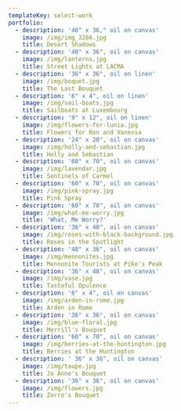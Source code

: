 ```yaml
---
templateKey: select-work
portfolio:
  - description: '48" x 36," oil on canvas'
    image: /img/img_3266.jpg
    title: Desert Shadows
  - description: '48" x 36", oil on canvas'
    image: /img/lanterns.jpg
    title: Street Lights at LACMA
  - description: '36" x 36", oil on linen'
    image: /img/boquet.jpg
    title: The Last Bouquet
  - description: '6" x 4", oil on linen'
    image: /img/sail-boats.jpg
    title: Sailboats at Luxembourg
  - description: '9" x 12", oil on linen'
    image: /img/flowers-for-lunia.jpg
    title: Flowers for Ron and Vanessa
  - description: '24" x 20", oil on canvas'
    image: /img/holly-and-sebastian.jpg
    title: Holly and Sebastian
  - description: '60" x 70", oil on canvas'
    image: /img/lavendar.jpg
    title: Sentinels of Carmel
  - description: '60" x 70", oil on canvas'
    image: /img/pink-spray.jpg
    title: Pink Spray
  - description: '60" x 70", oil on canvas'
    image: /img/what-me-worry.jpg
    title: 'What, Me Worry?'
  - description: '36" x 48", oil on canvas'
    image: /img/roses-with-black-background.jpg
    title: Roses in the Spotlight
  - description: '48" x 36", oil on canvas'
    image: /img/mennonites.jpg
    title: Mennonite Tourists at Pike's Peak
  - description: '36" x 48", oil on canvas'
    image: /img/vase.jpg
    title: Tasteful Opulence
  - description: '6" x 4", oil on canvas'
    image: /img/arden-in-rome.jpg
    title: Arden in Rome
  - description: '36" x 36", oil on canvas'
    image: /img/blue-floral.jpg
    title: Merrill's Bouquet
  - description: '60" x 70", oil on canvas'
    image: /img/berries-at-the-huntington.jpg
    title: Berries at the Huntington
  - description: ' 36" x 36", oil on canvas'
    image: /img/taupe.jpg
    title: Jo Anne's Bouquet
  - description: '36" x 36", oil on canvas'
    image: /img/flowers.jpg
    title: Zorro's Bouquet
---
```


